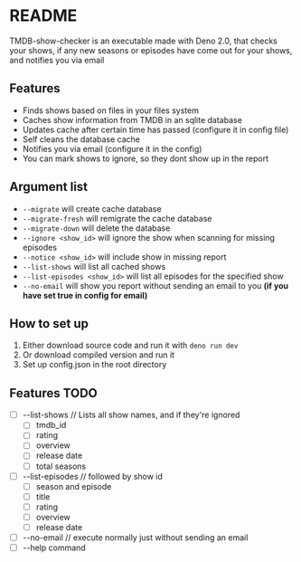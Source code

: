 # README

TMDB-show-checker is an executable made with Deno 2.0, that checks your shows, if any new seasons or episodes have come out for your shows, and notifies you via email 

## Features
- Finds shows based on files in your files system
- Caches show information from TMDB in an sqlite database
- Updates cache after certain time has passed (configure it in config file)
- Self cleans the database cache
- Notifies you via email (configure it in the config)
- You can mark shows to ignore, so they dont show up in the report

## Argument list
- `--migrate` will create cache database
- `--migrate-fresh` will remigrate the cache database
- `--migrate-down` will delete the database
- `--ignore <show_id>` will ignore the show when scanning for missing episodes
- `--notice <show_id>` will include show in missing report
- `--list-shows` will list all cached shows
- `--list-episodes <show_id>` will list all episodes for the specified show
- `--no-email` will show you report without sending an email to you **(if you have set true in config for email)**

## How to set up
1. Either download source code and run it with `deno run dev`
2. Or download compiled version and run it
3. Set up config.json in the root directory


## Features TODO
- [ ] --list-shows // Lists all show names, and if they're ignored
	- [ ] tmdb_id
	- [ ] rating
	- [ ] overview
	- [ ] release date
	- [ ] total seasons
- [ ] --list-episodes // followed by show id
	- [ ] season and episode
	- [ ] title
	- [ ] rating
	- [ ] overview
	- [ ] release date
- [ ] --no-email // execute normally just without sending an email
- [ ] --help command
